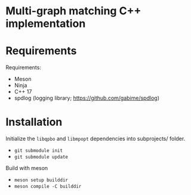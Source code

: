 # Multi-graph matching C++ implementation

# Requirements
Requirements:
- Meson
- Ninja
- C++ 17
- spdlog (logging library; https://github.com/gabime/spdlog)
# Installation

Initialize the ``libqpbo`` and ``libmpopt`` dependencies into subprojects/ folder.
-   ``git submodule init``
-   ``git submodule update``

Build with meson
-   ``meson setup builddir``
-   ``meson compile -C builddir``